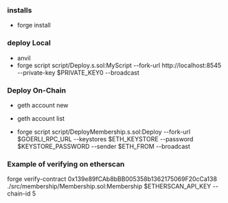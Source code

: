 ### installs

- forge install

### deploy Local

- anvil
- forge script script/Deploy.s.sol:MyScript --fork-url http://localhost:8545 --private-key $PRIVATE_KEY0 --broadcast

### Deploy On-Chain

- geth account new
- geth account list

- forge script script/DeployMembership.s.sol:Deploy --fork-url $GOERLI_RPC_URL --keystores $ETH_KEYSTORE --password $KEYSTORE_PASSWORD --sender $ETH_FROM --broadcast

### Example of verifying on etherscan

forge verify-contract 0x139e89fCAb8bBB005358b1362175069F20cCa138 ./src/membership/Membership.sol:Membership $ETHERSCAN_API_KEY --chain-id 5
